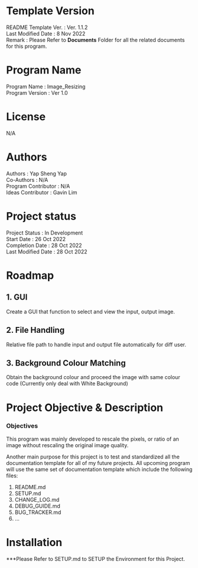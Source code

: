 # Template Version
README Template Ver.        : Ver. 1.1.2 <br>
Last Modified Date          : 8 Nov 2022 <br>
Remark                      : Please Refer to **Documents** Folder for all the related documents for this program.

# Program Name
Program Name            : Image_Resizing <br>
Program Version         : Ver 1.0 <br>

# License
N/A

# Authors
Authors                 : Yap Sheng Yap <br>
Co-Authors              : N/A <br>
Program Contributor     : N/A <br>
Ideas Contributor       : Gavin Lim <br>

# Project status
Project Status          : In Development <br>
Start Date              : 26 Oct 2022 <br>
Completion Date         : 28 Oct 2022 <br>
Last Modified Date      : 28 Oct 2022 <br>

# Roadmap
## 1. GUI
Create a GUI that function to select and view the input, output image.

## 2. File Handling
Relative file path to handle input and output file automatically for diff user.

## 3. Background Colour Matching
Obtain the background colour and proceed the image with same colour code (Currently only deal with White Background)

# Project Objective & Description
### Objectives
This program was mainly developed to rescale the pixels, or ratio of an image without rescaling the original image quality. 

Another main purpose for this project is to test and standardized all the documentation template for all of my future projects. All upcoming program will use the same set of documentation template which include the following files:

1. README.md
2. SETUP.md
3. CHANGE_LOG.md
4. DEBUG_GUIDE.md
5. BUG_TRACKER.md
6. ...

# Installation
***Please Refer to SETUP.md to SETUP the Environment for this Project.

